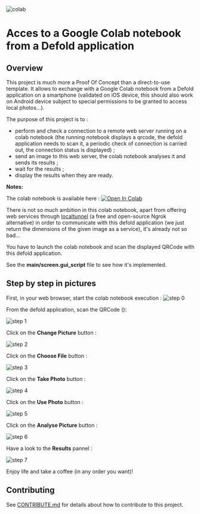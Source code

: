 ![colab](./docs/colab_logo.png)

# Acces to a Google Colab notebook from a Defold application


## Overview
This project is much more a Proof Of Concept than a direct-to-use template.
It allows to exchange with a Google Colab notebook from a Defold application on a smartphone (validated on iOS device, this should also work on Android device subject to special permissions to be granted to access local photos...).  

The purpose of this project is to :

* perform and check a connection to a remote web server running on a colab notebook (the running notebook displays a qrcode, the defold application needs to scan it, a periodic check of connection is carried out, the connection status is displayed) ;
* send an image to this web server, the colab notebook analyses it and sends its results ;
* wait for the results ; 
* display the results when they are ready.   

**Notes:**

The colab notebook is available here :
<a href="https://colab.research.google.com/github/Brun0oO/Colab/blob/main/fastapi_colab_jprq.ipynb" target="_parent"><img src="https://camo.githubusercontent.com/52feade06f2fecbf006889a904d221e6a730c194/68747470733a2f2f636f6c61622e72657365617263682e676f6f676c652e636f6d2f6173736574732f636f6c61622d62616467652e737667" alt="Open In Colab" data-canonical-src="https://colab.research.google.com/assets/colab-badge.svg"></a>
    
There is not so much ambition in this colab notebook, apart from offering web services through [localtunnel](https://theboroer.github.io/localtunnel-www/) (a free and open-source Ngrok alternative) in order to communicate with this defold application (we just return the dimensions of the given image as a service), it's already not so bad...

You have to launch the colab notebook and scan the displayed QRCode with this defold application.

See the **main/screen.gui_script** file to see how it's implemented.

## Step by step in pictures

First, in your web browser, start the colab notebook execution :
![step 0](./docs/defold-colab_step0.PNG)

From the defold application, scan the QRCode ():

![step 1](./docs/defold-colab_step1.PNG)

Click on the **Change Picture** button :

![step 2](./docs/defold-colab_step2.PNG)

Click on the **Choose File** button :

![step 3](./docs/defold-colab_step3.PNG)

Click on the **Take Photo** button :

![step 4](./docs/defold-colab_step4.PNG)

Click on the **Use Photo** button :

![step 5](./docs/defold-colab_step5.PNG)

Click on the **Analyse Picture** button :

![step 6](./docs/defold-colab_step6.PNG)

Have a look to the **Results** pannel :

![step 7](./docs/defold-colab_step7.PNG)


Enjoy life and take a coffee (in any order you want)!

## Contributing
See [CONTRIBUTE.md](./CONTRIBUTE.md) for details about how to contribute to this project.

